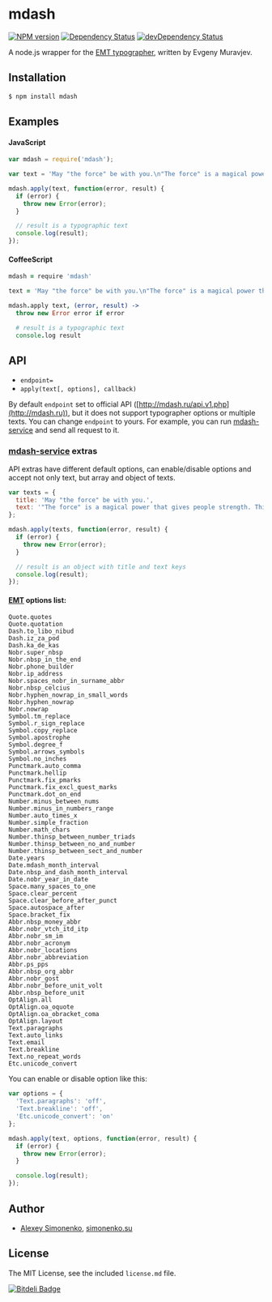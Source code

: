 # mdash

[![NPM version](https://badge.fury.io/js/mdash.svg)](http://badge.fury.io/js/mdash) [![Dependency Status](https://david-dm.org/meritt/node-mdash.svg?theme=shields.io)](https://david-dm.org/meritt/node-mdash) [![devDependency Status](https://david-dm.org/meritt/node-mdash/dev-status.svg?theme=shields.io)](https://david-dm.org/meritt/node-mdash#info=devDependencies)

A node.js wrapper for the [EMT typographer](http://mdash.ru), written by Evgeny Muravjev.

## Installation

```bash
$ npm install mdash
```

## Examples

#### JavaScript

```js
var mdash = require('mdash');

var text = 'May "the force" be with you.\n"The force" is a magical power that gives people strength. This phrase is kind of a way of saying "good luck".';

mdash.apply(text, function(error, result) {
  if (error) {
    throw new Error(error);
  }

  // result is a typographic text
  console.log(result);
});
```

#### CoffeeScript

```coffeescript
mdash = require 'mdash'

text = 'May "the force" be with you.\n"The force" is a magical power that gives people strength. This phrase is kind of a way of saying "good luck".'

mdash.apply text, (error, result) ->
  throw new Error error if error

  # result is a typographic text
  console.log result
```

## API

* `endpoint=`
* `apply(text[, options], callback)`

By default `endpoint` set to official API ([http://mdash.ru/api.v1.php](http://mdash.ru)), but it does not support typographer options or multiple texts. You can change `endpoint` to yours. For example, you can run [mdash-service](https://github.com/meritt/mdash-service) and send all request to it.

### [mdash-service](https://github.com/meritt/mdash-service) extras

API extras have different default options, can enable/disable options and accept not only text, but array and object of texts.

```js
var texts = {
  title: 'May "the force" be with you.',
  text: '"The force" is a magical power that gives people strength. This phrase is kind of a way of saying "good luck".'
};

mdash.apply(texts, function(error, result) {
  if (error) {
    throw new Error(error);
  }

  // result is an object with title and text keys
  console.log(result);
});
```

#### [EMT](http://mdash.ru/rules.html) options list:

```
Quote.quotes
Quote.quotation
Dash.to_libo_nibud
Dash.iz_za_pod
Dash.ka_de_kas
Nobr.super_nbsp
Nobr.nbsp_in_the_end
Nobr.phone_builder
Nobr.ip_address
Nobr.spaces_nobr_in_surname_abbr
Nobr.nbsp_celcius
Nobr.hyphen_nowrap_in_small_words
Nobr.hyphen_nowrap
Nobr.nowrap
Symbol.tm_replace
Symbol.r_sign_replace
Symbol.copy_replace
Symbol.apostrophe
Symbol.degree_f
Symbol.arrows_symbols
Symbol.no_inches
Punctmark.auto_comma
Punctmark.hellip
Punctmark.fix_pmarks
Punctmark.fix_excl_quest_marks
Punctmark.dot_on_end
Number.minus_between_nums
Number.minus_in_numbers_range
Number.auto_times_x
Number.simple_fraction
Number.math_chars
Number.thinsp_between_number_triads
Number.thinsp_between_no_and_number
Number.thinsp_between_sect_and_number
Date.years
Date.mdash_month_interval
Date.nbsp_and_dash_month_interval
Date.nobr_year_in_date
Space.many_spaces_to_one
Space.clear_percent
Space.clear_before_after_punct
Space.autospace_after
Space.bracket_fix
Abbr.nbsp_money_abbr
Abbr.nobr_vtch_itd_itp
Abbr.nobr_sm_im
Abbr.nobr_acronym
Abbr.nobr_locations
Abbr.nobr_abbreviation
Abbr.ps_pps
Abbr.nbsp_org_abbr
Abbr.nobr_gost
Abbr.nobr_before_unit_volt
Abbr.nbsp_before_unit
OptAlign.all
OptAlign.oa_oquote
OptAlign.oa_obracket_coma
OptAlign.layout
Text.paragraphs
Text.auto_links
Text.email
Text.breakline
Text.no_repeat_words
Etc.unicode_convert
```

You can enable or disable option like this:

```js
var options = {
  'Text.paragraphs': 'off',
  'Text.breakline': 'off',
  'Etc.unicode_convert': 'on'
};

mdash.apply(text, options, function(error, result) {
  if (error) {
    throw new Error(error);
  }

  console.log(result);
});
```

## Author

* [Alexey Simonenko](mailto:alexey@simonenko.su), [simonenko.su](http://simonenko.su)

## License

The MIT License, see the included `license.md` file.

[![Bitdeli Badge](https://d2weczhvl823v0.cloudfront.net/meritt/node-mdash/trend.png)](https://bitdeli.com/free "Bitdeli Badge")